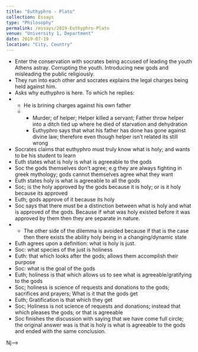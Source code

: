 ```yaml
---
title: "Euthyphro - Plato"
collection: Essays
type: "Philosophy"
permalink: /essays/2019-Euthyphro-Plato
venue: "University 1, Department"
date: 2019-07-19
location: "City, Country"
---
```


- Enter the conservation with socrates being accused of leading the youth Athens astray. Corrupting the youth. Introducing new gods and misleading the public religiously.  
- They run into each other and socrates explains the legal charges being held against him.  
- Asks why euthyphro is here. To which he replies:  
- - He is brining charges against his own father 
  - - Murder; of helper; Helper killed a servant; Father throw helper into a ditch tied up where he died of starvation and dehydration  
    - Euthyphro says that what his father has done has gone against divine law; therefore even though helper isn’t related its still wrong  
- Socrates claims that euthyphro must truly know what is holy; and wants to be his student to learn 
- Euth states what is holy is what is agreeable to the gods  
- Soc the gods themselves don’t agree; e.g they are always fighting in greek mythology; gods cannot themselves agree what they want  
- Euth states holy is what is agreeable to all the gods  
- Soc; is the holy approved by the gods because it is holy; or is it holy because its approved 
- Euth; gods approve of it because its holy  
-  Soc says that there must be a distinction between what is holy and what is approved of the gods. Because if what was holy existed before it was approved by them then they are separate in nature.  
- - The other side of the dilemma is avoided because if that is the case then there exists the ability holy being in a changing/dynamic state  
- Euth agrees upon a definition: what is holy is just. 
- Soc: what species of the just is holiness 
- Euth: that which looks after the gods; allows them accomplish their purpose 
- Soc: what is the goal of the gods 
- Euth; holiness is that which allows us to see what is agreeable/gratifying to the gods 
- Soc; holiness is science of requests and donations to the gods; sacrifices and prayers; What is it that the gods get 
- Euth; Gratification is that which they get 
- Soc; Holiness is not science of requests and donations; instead that which pleases the gods; or that is agreeable 
- Soc finishes the discussion with saying that we have come full circle; the original answer was is that is holy is what is agreeable to the gods and ended with the same conclusion.  

Nj-->